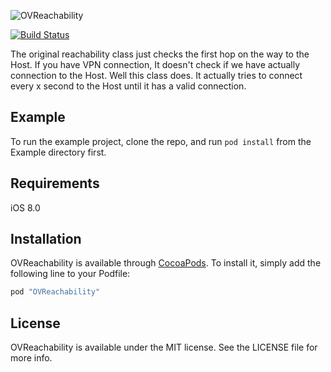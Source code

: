 ![OVReachability](Resource/logo.png?raw=true)

[![Build Status](https://travis-ci.org/OnurVar/OVReachability.svg?branch=master)](https://travis-ci.org/OnurVar/OVReachability)

The original reachability class just checks the first hop on the way to the Host. If you have VPN connection, It doesn't check if we have actually connection to the Host. Well this class does. It actually tries to connect every x second to the Host until it has a valid connection.

## Example

To run the example project, clone the repo, and run `pod install` from the Example directory first.

## Requirements
iOS 8.0

## Installation

OVReachability is available through [CocoaPods](http://cocoapods.org). To install
it, simply add the following line to your Podfile:

```ruby
pod "OVReachability"
```

## License

OVReachability is available under the MIT license. See the LICENSE file for more info.
